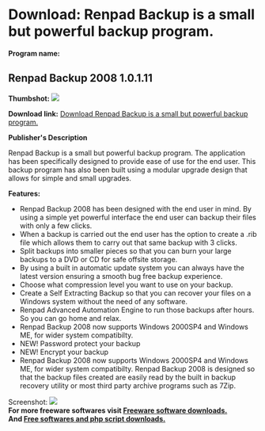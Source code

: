 # Download: Renpad Backup is a small but powerful backup program.

**Program name:**

## Renpad Backup 2008 1.0.1.11

  
**Thumbshot:** ![](http://www.freewarefiles.com/screenshot/renpadbackup_md.jpg)   
  
**Download link:** [Download Renpad Backup is a small but powerful backup program.](http://freesoftwares.boysofts.com/Renpad-Backup_program_42682.html)  
  


**Publisher's Description**  
  


Renpad Backup is a small but powerful backup program. The application has been specifically designed to provide ease of use for the end user. This backup program has also been built using a modular upgrade design that allows for simple and small upgrades. 

**Features:**

  * Renpad Backup 2008 has been designed with the end user in mind. By using a simple yet powerful interface the end user can backup their files with only a few clicks. 
  * When a backup is carried out the end user has the option to create a .rib file which allows them to carry out that same backup with 3 clicks. 
  * Split backups into smaller pieces so that you can burn your large backups to a DVD or CD for safe offsite storage. 
  * By using a built in automatic update system you can always have the latest version ensuring a smooth bug free backup experience. 
  * Choose what compression level you want to use on your backup. 
  * Create a Self Extracting Backup so that you can recover your files on a Windows system without the need of any software. 
  * Renpad Advanced Automation Engine to run those backups after hours. So you can go home and relax. 
  * Renpad Backup 2008 now supports Windows 2000SP4 and Windows ME, for wider system compatibilty. 
  * NEW! Password protect your backup 
  * NEW! Encrypt your backup 
  * Renpad Backup 2008 now supports Windows 2000SP4 and Windows ME, for wider system compatibilty. 
Renpad Backup 2008 is designed so that the backup files created are easily read by the built in backup recovery utility or most third party archive programs such as 7Zip. 

  
  
Screenshot: ![](http://www.freewarefiles.com/screenshot/renpadbackup.jpg)   
**For more freeware softwares visit [Freeware software downloads.](http://freesoftwares.boysofts.com/)**   
**And [Free softwares and php script downloads.](http://www.boysofts.com/)**

